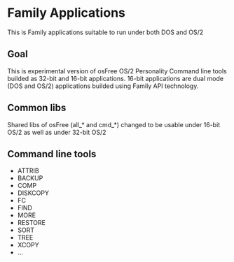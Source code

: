 # Family Applications

This is Family applications suitable to run under both DOS and OS/2

## Goal

This is experimental version of osFree OS/2 Personality Command line tools
builded as 32-bit and 16-bit applications. 16-bit applications are dual mode
(DOS and OS/2) applications builded using Family API technology.

## Common libs

Shared libs of osFree (all_* and cmd_*) changed to be usable under 16-bit OS/2
as well as under 32-bit OS/2

## Command line tools

  * ATTRIB
  * BACKUP
  * COMP
  * DISKCOPY
  * FC
  * FIND
  * MORE
  * RESTORE
  * SORT
  * TREE
  * XCOPY
  * ...
